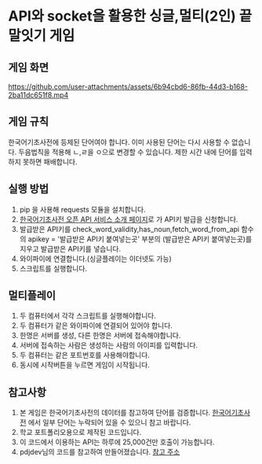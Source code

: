 # API와 socket을 활용한 싱글,멀티(2인) 끝말잇기 게임

## 게임 화면
https://github.com/user-attachments/assets/6b94cbd6-86fb-44d3-b168-2ba11dc651f8.mp4

## 게임 규칙
 한국어기초사전에 등제된 단어여야 합니다.
 이미 사용된 단어는 다시 사용할 수 없습니다.
 두음법칙을 적용해 ㄴ,ㄹ을 ㅇ으로 변경할 수 있습니다.
 제한 시간 내에 단어를 입력하지 못하면 패배합니다.

## 실행 방법
1. pip 을 사용해 requests 모듈을 설치합니다.
2. [한국어기초사전 오픈 API 서비스 소개 페이지](https://krdict.korean.go.kr/openApi/openApiInfo)로 가 API키 발급을 신청합니다.
3. 발급받은 API키를 check_word_validity,has_noun,fetch_word_from_api 함수의
   apikey = '발급받은 API키 붙여넣는곳' 부분의 (발급받은 API키 붙여넣는곳)를 지우고 발급받은 API키를 넣습니다.
4. 와이파이에 연결합니다.(싱글플레이는 이더넷도 가능)
5. 스크립트를 실행합니다.

## 멀티플레이
1. 두 컴퓨터에서 각각 스크립트를 실행해야합니다.
2. 두 컴퓨터가 같은 와이파이에 연결되어 있어야 합니다.
3. 한명은 서버를 생성, 다른 한명은 서버에 접속해야합니다.
4. 서버에 접속하는 사람은 생성하는 사람의 아이피를 입력합니다.
5. 두 컴퓨터는 같은 포트번호를 사용해야합니다.
6. 동시에 시작버튼을 누르면 게임이 시작됩니다.

## 참고사항
 1. 본 게임은 한국어기초사전의 데이터를 참고하여 단어를 검증합니다.
    [한국어기초사전](https://krdict.korean.go.kr/)
    에서 일부 단어는 누락되어 있을 수 있으니 참고 바랍니다.
 2. 학교 포트폴리오용으로 제작된 코드입니다.
 3. 이 코드에서 이용하는 API는 하루에 25,000건만 호출이 가능합니다.
 4. pdjdev님의 코드를 참고하여 만들어졌습니다.
    [참고 주소](https://github.com/pdjdev/py_endtoend?tab=readme-ov-file)

